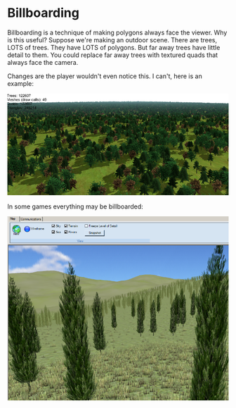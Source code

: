 # Billboarding

Billboarding is a technique of making polygons always face the viewer. Why is this useful? Suppose we're making an outdoor scene. There are trees, LOTS of trees. They have LOTS of polygons. But far away trees have little detail to them. You could replace far away trees with textured quads that always face the camera.

Changes are the player wouldn't even notice this. I can't, here is an example:

![BILL1.jpg](BILL1.jpg)

In some games everything may be billboarded:

![BILL2.png](BILL2.png)
